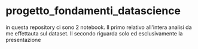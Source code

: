 # progetto_fondamenti_datascience

in questa repository ci sono 2 notebook. Il primo relativo all'intera analisi da me effettauta sul dataset.
Il secondo riguarda solo ed esclusivamente la presentazione
